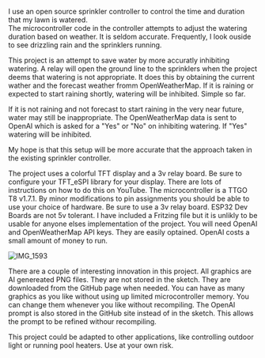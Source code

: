 I use an open source sprinkler controller to control the time and duration that my lawn is watered.  
The microcontroller code in the controller attempts to adjust the watering duration based on weather.
It is seldom accurate.  Frequently, I look ouside to see drizzling rain and the sprinklers running.

This project is an attempt to save water by more accuratly inhibiting watering.  A relay will 
open the ground line to the sprinklers when the project deems that watering is not appropriate.
It does this by obtaining the current wather and the forecast weather fromm OpenWeatherMap.  If it 
is raining or expected to start raining shortly, watering will be inhibited.  Simple so far.

If it is not raining and not forecast to start raining in the very near future, water may still be inappropriate.
The OpenWeatherMap data is sent to OpenAI which is asked for a "Yes" or "No" on inhibiting watering.
If "Yes" watering will be inhibited.

My hope is that this setup will be more accurate that the approach taken in the existing sprinkler controller.

The project uses a colorful TFT display and a 3v relay board.  Be sure to configure your TFT_eSPI library for your display.
There are lots of instructions on how to do this on YouTube. The microcontroller is a TTGO T8 v1.7.1.
By minor modifications to pin assignments you should be able to use your choice of hardware.  Be sure to use a 3v relay board.
ESP32 Dev Boards are not 5v tolerant.  I have included a Fritzing file but it is unlikly to be usable for anyone
elses implementation of the project. You will need OpenAI and OpenWeatherMap API keys.  They are easily optained. OpenAI costs 
a small amount of money to run.

![IMG_1593](https://github.com/user-attachments/assets/5f337a6e-7a98-467b-b628-063be0e110a6)


There are a couple of interesting innovation in this project. All graphics are AI genereated PNG files.
They are not stored in the sketch.  They are downloaded from the GitHub page when needed.  You can have 
as many graphics as you like without using up limited microcontroller memory.  You can change them whenever
you like without recompiling.  The OpenAI prompt is also stored in the GitHub site instead of in the sketch.
This allows the prompt to be refined withour recompiling.

This project could be adapted to other applications, like controlling outdoor light or running pool heaters.
Use at your own risk.
